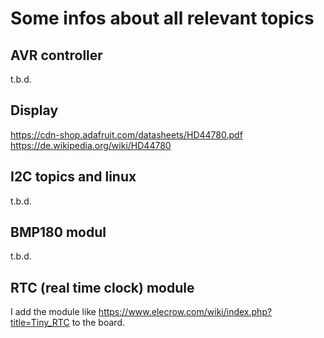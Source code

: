Some infos about all relevant topics
====================================


AVR controller
--------------

t.b.d.


Display
-------

https://cdn-shop.adafruit.com/datasheets/HD44780.pdf
https://de.wikipedia.org/wiki/HD44780



I2C topics and linux
--------------------

t.b.d.


BMP180 modul
------------

t.b.d.


RTC (real time clock) module
----------------------------

I add the module like https://www.elecrow.com/wiki/index.php?title=Tiny_RTC to the board.
